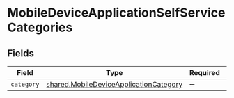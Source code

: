 # MobileDeviceApplicationSelfServiceCategories


## Fields

| Field                                                                                                   | Type                                                                                                    | Required                                                                                                | Description                                                                                             |
| ------------------------------------------------------------------------------------------------------- | ------------------------------------------------------------------------------------------------------- | ------------------------------------------------------------------------------------------------------- | ------------------------------------------------------------------------------------------------------- |
| `category`                                                                                              | [shared.MobileDeviceApplicationCategory](../../../sdk/models/shared/mobiledeviceapplicationcategory.md) | :heavy_minus_sign:                                                                                      | N/A                                                                                                     |